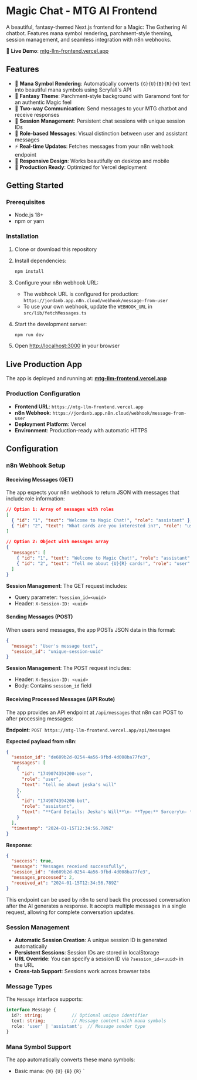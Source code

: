 # Magic Chat - MTG AI Frontend

A beautiful, fantasy-themed Next.js frontend for a Magic: The Gathering AI chatbot. Features mana symbol rendering, parchment-style theming, session management, and seamless integration with n8n webhooks.

🚀 **Live Demo**: [mtg-llm-frontend.vercel.app](https://mtg-llm-frontend.vercel.app)

## Features

- 🎴 **Mana Symbol Rendering**: Automatically converts `{G}{U}{B}{R}{W}` text into beautiful mana symbols using Scryfall's API
- 📜 **Fantasy Theme**: Parchment-style background with Garamond font for an authentic Magic feel
- 💬 **Two-way Communication**: Send messages to your MTG chatbot and receive responses
- 🔐 **Session Management**: Persistent chat sessions with unique session IDs
- 👥 **Role-based Messages**: Visual distinction between user and assistant messages
- ⚡ **Real-time Updates**: Fetches messages from your n8n webhook endpoint
- 📱 **Responsive Design**: Works beautifully on desktop and mobile
- 🚀 **Production Ready**: Optimized for Vercel deployment

## Getting Started

### Prerequisites

- Node.js 18+ 
- npm or yarn

### Installation

1. Clone or download this repository
2. Install dependencies:
   ```bash
   npm install
   ```

3. Configure your n8n webhook URL:
   - The webhook URL is configured for production: `https://jordanb.app.n8n.cloud/webhook/message-from-user`
   - To use your own webhook, update the `WEBHOOK_URL` in `src/lib/fetchMessages.ts`

4. Start the development server:
   ```bash
   npm run dev
   ```

5. Open [http://localhost:3000](http://localhost:3000) in your browser

## Live Production App

The app is deployed and running at: **[mtg-llm-frontend.vercel.app](https://mtg-llm-frontend.vercel.app)**

### Production Configuration

- **Frontend URL**: `https://mtg-llm-frontend.vercel.app`
- **n8n Webhook**: `https://jordanb.app.n8n.cloud/webhook/message-from-user`
- **Deployment Platform**: Vercel
- **Environment**: Production-ready with automatic HTTPS

## Configuration

### n8n Webhook Setup

#### Receiving Messages (GET)
The app expects your n8n webhook to return JSON with messages that include role information:

```json
// Option 1: Array of messages with roles
[
  { "id": "1", "text": "Welcome to Magic Chat!", "role": "assistant" },
  { "id": "2", "text": "What cards are you interested in?", "role": "user" }
]

// Option 2: Object with messages array
{
  "messages": [
    { "id": "1", "text": "Welcome to Magic Chat!", "role": "assistant" },
    { "id": "2", "text": "Tell me about {U}{R} cards!", "role": "user" }
  ]
}
```

**Session Management**: The GET request includes:
- Query parameter: `?session_id=<uuid>`
- Header: `X-Session-ID: <uuid>`

#### Sending Messages (POST)
When users send messages, the app POSTs JSON data in this format:

```json
{
  "message": "User's message text",
  "session_id": "unique-session-uuid"
}
```

**Session Management**: The POST request includes:
- Header: `X-Session-ID: <uuid>`
- Body: Contains `session_id` field

#### Receiving Processed Messages (API Route)
The app provides an API endpoint at `/api/messages` that n8n can POST to after processing messages:

**Endpoint**: `POST https://mtg-llm-frontend.vercel.app/api/messages`

**Expected payload from n8n**:
```json
{
  "session_id": "de609b2d-0254-4a56-9fbd-4d008ba77fe3",
  "messages": [
    {
      "id": "1749074394200-user",
      "role": "user",
      "text": "tell me about jeska's will"
    },
    {
      "id": "1749074394200-bot", 
      "role": "assistant",
      "text": "**Card Details: Jeska's Will**\n- **Type:** Sorcery\n- **Oracle Text:** Choose one. If you control a commander as you cast this spell, you may choose both instead.\n  - Add {R} for each card in target opponent's hand.\n  - Exile the top three cards of your library. You may play them this turn."
    }
  ],
  "timestamp": "2024-01-15T12:34:56.789Z"
}
```

**Response**:
```json
{
  "success": true,
  "message": "Messages received successfully",
  "session_id": "de609b2d-0254-4a56-9fbd-4d008ba77fe3",
  "messages_processed": 2,
  "received_at": "2024-01-15T12:34:56.789Z"
}
```

This endpoint can be used by n8n to send back the processed conversation after the AI generates a response. It accepts multiple messages in a single request, allowing for complete conversation updates.

### Session Management

- **Automatic Session Creation**: A unique session ID is generated automatically
- **Persistent Sessions**: Session IDs are stored in localStorage
- **URL Override**: You can specify a session ID via `?session_id=<uuid>` in the URL
- **Cross-tab Support**: Sessions work across browser tabs

### Message Types

The `Message` interface supports:
```typescript
interface Message {
  id?: string;           // Optional unique identifier
  text: string;          // Message content with mana symbols
  role: 'user' | 'assistant';  // Message sender type
}
```

### Mana Symbol Support

The app automatically converts these mana symbols:
- Basic mana: `{W}` `{U}` `{B}` `{R}` `